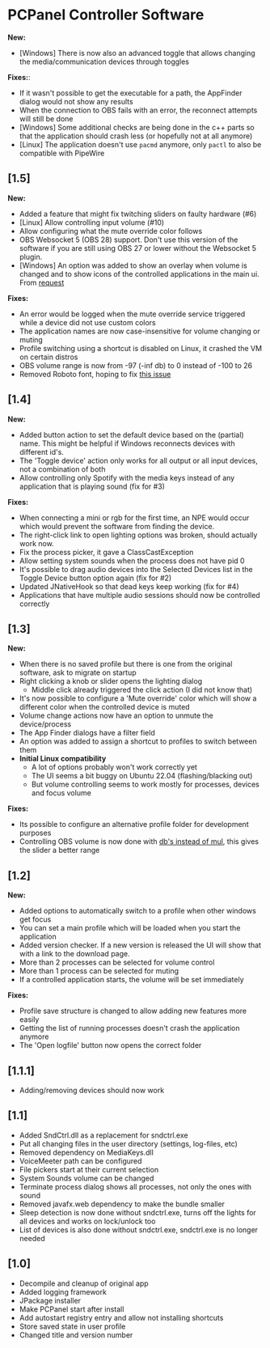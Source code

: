# PCPanel Controller Software

<!-- Releasenotes without version are included in releases -->

**New:**

- [Windows] There is now also an advanced toggle that allows changing the media/communication devices through toggles

**Fixes:**:

- If it wasn't possible to get the executable for a path, the AppFinder dialog would not show any results
- When the connection to OBS fails with an error, the reconnect attempts will still be done
- [Windows] Some additional checks are being done in the c++ parts so that the application should crash less (or hopefully not at all anymore)
- [Linux] The application doesn't use `pacmd` anymore, only `pactl` to also be compatible with PipeWire

## [1.5]

**New:**

- Added a feature that might fix twitching sliders on faulty hardware (#6)
- [Linux] Allow controlling input volume (#10)
- Allow configuring what the mute override color follows
- OBS Websocket 5 (OBS 28) support. Don't use this version of the software if you are still using OBS 27 or lower without the Websocket 5 plugin.
- [Windows] An option was added to show an overlay when volume is changed and to show icons of the controlled applications in the main ui. From [request](https://www.reddit.com/r/PCPanel/comments/xf14ol)

**Fixes:**

- An error would be logged when the mute override service triggered while a device did not use custom colors
- The application names are now case-insensitive for volume changing or muting
- Profile switching using a shortcut is disabled on Linux, it crashed the VM on certain distros
- OBS volume range is now from -97 (-inf db) to 0 instead of -100 to 26
- Removed Roboto font, hoping to fix [this issue](https://www.reddit.com/r/PCPanel/comments/xh0dy4/)

## [1.4]

**New:**

- Added button action to set the default device based on the (partial) name. This might be helpful if Windows reconnects devices with different id's.
- The 'Toggle device' action only works for all output or all input devices, not a combination of both
- Allow controlling only Spotify with the media keys instead of any application that is playing sound (fix for #3)

**Fixes:**

- When connecting a mini or rgb for the first time, an NPE would occur which would prevent the software from finding the device.
- The right-click link to open lighting options was broken, should actually work now.
- Fix the process picker, it gave a ClassCastException
- Allow setting system sounds when the process does not have pid 0
- It's possible to drag audio devices into the Selected Devices list in the Toggle Device button option again (fix for #2)
- Updated JNativeHook so that dead keys keep working (fix for #4)
- Applications that have multiple audio sessions should now be controlled correctly

## [1.3]

**New:**

- When there is no saved profile but there is one from the original software, ask to migrate on startup
- Right clicking a knob or slider opens the lighting dialog
    - Middle click already triggered the click action (I did not know that)
- It's now possible to configure a 'Mute override' color which will show a different color when the controlled device is muted
- Volume change actions now have an option to unmute the device/process
- The App Finder dialogs have a filter field
- An option was added to assign a shortcut to profiles to switch between them
- **Initial Linux compatibility**
    - A lot of options probably won't work correctly yet
    - The UI seems a bit buggy on Ubuntu 22.04 (flashing/blacking out)
    - But volume controlling seems to work mostly for processes, devices and focus volume

**Fixes:**

- Its possible to configure an alternative profile folder for development purposes
- Controlling OBS volume is now done with [db's instead of mul](https://github.com/obsproject/obs-websocket/blob/4.x-compat/docs/generated/protocol.md#setvolume), this gives the slider a better range

## [1.2]

**New:**

- Added options to automatically switch to a profile when other windows get focus
- You can set a main profile which will be loaded when you start the application
- Added version checker. If a new version is released the UI will show that with a link to the download page.
- More than 2 processes can be selected for volume control
- More than 1 process can be selected for muting
- If a controlled application starts, the volume will be set immediately

**Fixes:**

- Profile save structure is changed to allow adding new features more easily
- Getting the list of running processes doesn't crash the application anymore
- The 'Open logfile' button now opens the correct folder

## [1.1.1]

- Adding/removing devices should now work

## [1.1]

- Added SndCtrl.dll as a replacement for sndctrl.exe
- Put all changing files in the user directory (settings, log-files, etc)
- Removed dependency on MediaKeys.dll
- VoiceMeeter path can be configured
- File pickers start at their current selection
- System Sounds volume can be changed
- Terminate process dialog shows all processes, not only the ones with sound
- Removed javafx.web dependency to make the bundle smaller
- Sleep detection is now done without sndctrl.exe, turns off the lights for all devices and works on lock/unlock too
- List of devices is also done without sndctrl.exe, sndctrl.exe is no longer needed

## [1.0]

- Decompile and cleanup of original app
- Added logging framework
- JPackage installer
- Make PCPanel start after install
- Add autostart registry entry and allow not installing shortcuts
- Store saved state in user profile
- Changed title and version number

